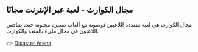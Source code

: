 ## مجال الكوارث - لعبة عبر الإنترنت مجانًا

مجال الكوارث هي لعبة متعددة اللاعبين فوضوية مع ألعاب صغيرة مجنونة حيث يتنافس اللاعبون في مجال مليء بالمتعة والكوارث.

👉 [Disaster Arena](https://disasterarena.online/ar)

